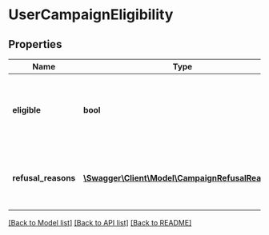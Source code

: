 # UserCampaignEligibility

## Properties
Name | Type | Description | Notes
------------ | ------------- | ------------- | -------------
**eligible** | **bool** | Information whether user is eligible to participate in this campaign. | 
**refusal_reasons** | [**\Swagger\Client\Model\CampaignRefusalReason[]**](CampaignRefusalReason.md) | Information why user is not able to participate in the campaign. | 

[[Back to Model list]](../../README.md#documentation-for-models) [[Back to API list]](../../README.md#documentation-for-api-endpoints) [[Back to README]](../../README.md)

